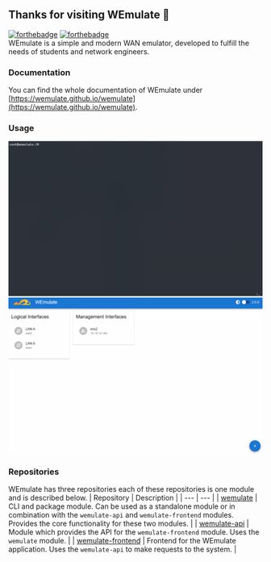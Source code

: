 ## Thanks for visiting WEmulate 👋
[![forthebadge](https://forthebadge.com/images/badges/made-with-python.svg)](https://forthebadge.com)
[![forthebadge](https://forthebadge.com/images/badges/built-with-love.svg)](https://forthebadge.com)  
WEmulate is a simple and modern WAN emulator, developed to fulfill the needs of students and network engineers.

### Documentation
You can find the whole documentation of WEmulate under [https://wemulate.github.io/wemulate](https://wemulate.github.io/wemulate).

### Usage
![WEmulate usage cli](/img/animation-wemulate-cli.gif)
![WEmulate usage frontend](/img/animation-wemulate-frontend.gif)

### Repositories
WEmulate has three repositories each of these repositories is one module and is described below.
| Repository | Description |
| --- | --- |
| [wemulate](https://github.com/wemulate/wemulate) | CLI and package module. Can be used as a standalone module or in combination with the `wemulate-api` and `wemulate-frontend` modules. Provides the core functionality for these two modules. |
| [wemulate-api](https://github.com/wemulate/wemulate-api) | Module which provides the API for the `wemulate-frontend` module. Uses the `wemulate` module. |
| [wemulate-frontend](https://github.com/wemulate/wemulate-frontend) | Frontend for the WEmulate application. Uses the `wemulate-api` to make requests to the system. |

